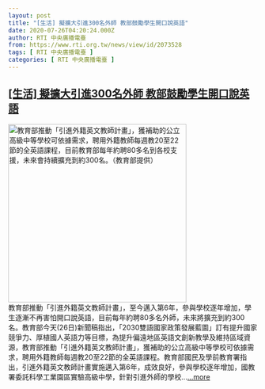 ```yaml
---
layout: post
title: "[生活] 擬擴大引進300名外師 教部鼓勵學生開口說英語"
date: 2020-07-26T04:20:24.000Z
author: RTI 中央廣播電臺
from: https://www.rti.org.tw/news/view/id/2073528
tags: [ RTI 中央廣播電臺 ]
categories: [ RTI 中央廣播電臺 ]
---
```

<!--1595737224000-->
[[生活] 擬擴大引進300名外師 教部鼓勵學生開口說英語](https://www.rti.org.tw/news/view/id/2073528)
------

<div>
<img src="https://static.rti.org.tw/assets/thumbnails/2020/07/26/20200726000009M.jpg" width="360" alt="教育部推動「引進外籍英文教師計畫」，獲補助的公立高級中等學校可依據需求，聘用外籍教師每週教20至22節的全英語課程，目前教育部每年約聘80多名到各校支援，未來會持續擴充到約300名。（教育部提供）" title="教育部推動「引進外籍英文教師計畫」，獲補助的公立高級中等學校可依據需求，聘用外籍教師每週教20至22節的全英語課程，目前教育部每年約聘80多名到各校支援，未來會持續擴充到約300名。（教育部提供）"><br>教育部推動「引進外籍英文教師計畫」，至今邁入第6年，參與學校逐年增加，學生逐漸不再害怕開口說英語，目前每年約聘80多名外師，未來將擴充到約300名。教育部今天(26日)新聞稿指出，「2030雙語國家政策發展藍圖」訂有提升國家競爭力、厚植國人英語力等目標，為提升偏遠地區英語文創新教學及維持區域資源，教育部推動「引進外籍英文教師計畫」，獲補助的公立高級中等學校可依據需求，聘用外籍教師每週教20至22節的全英語課程。教育部國民及學前教育署指出，引進外籍英文教師計畫實施邁入第6年，成效良好，參與學校逐年增加，國教署委託科學工業園區實驗高級中學，針對引進外師的學校...<a target="_blank" href="https://www.rti.org.tw/news/view/id/2073528">...more</a>
</div>
